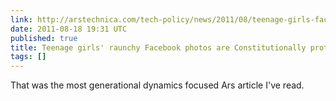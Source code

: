 ```yaml
---
link: http://arstechnica.com/tech-policy/news/2011/08/teenage-girls-facebook-photos-are-constitutionally-protected-speech.ars
date: 2011-08-18 19:31 UTC
published: true
title: Teenage girls' raunchy Facebook photos are Constitutionally protected speech
tags: []
---
```


That was the most generational dynamics focused Ars article I've read.
